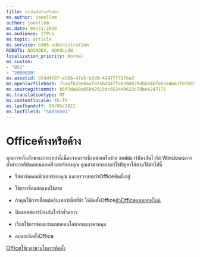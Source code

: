 ```yaml
---
title: การติดตั้งค้างหรือค้าง
ms.author: janellem
author: janellem
ms.date: 04/21/2020
ms.audience: ITPro
ms.topic: article
ms.service: o365-administration
ROBOTS: NOINDEX, NOFOLLOW
localization_priority: Normal
ms.custom:
- "851"
- "2000020"
ms.assetid: b54d4f87-e366-47e5-b3d8-42477f72f6a3
ms.openlocfilehash: 75a6fb29e8aaf925bd44ffe820d879dbb84bfe07e4667f07808b610b5ab162fb
ms.sourcegitcommit: b5f7da89a650d2915dc652449623c78be6247175
ms.translationtype: MT
ms.contentlocale: th-TH
ms.lasthandoff: 08/05/2021
ms.locfileid: "54055501"
---
```

# <a name="office-installation-hangs-or-gets-stuck"></a>Officeค้างหรือค้าง

คุณอาจเห็นลักษณะการเหล่านี้เนื่องจากการเชื่อมต่อเครือข่าย ซอฟต์แวร์ป้องกันไวรัส Windowsการตั้งค่าการอัปเดตบนคอมพิวเตอร์ของคุณ คุณสามารถลองแก้ไขปัญหาได้ตามวิธีต่อไปนี้
  
- รีสตาร์ตคอมพิวเตอร์ของคุณ และตรวจสอบว่าOfficeติดตั้งอยู่

- ใช้การเชื่อมต่อแบบใช้สาย

- ถ้าคุณใช้การเชื่อมต่ออินเทอร์เน็ตที่ช้า ให้ติดตั้งOffice[ตัวOfficeแบบออฟไลน์](https://support.office.com/article/f0a85fe7-118f-41cb-a791-d59cef96ad1c?wt.mc_id=Alchemy_ClientDIA)

- ปิดซอฟต์แวร์ป้องกันไวรัสชั่วคราว

- เรียกใช้การซ่อมแซมแบบออนไลน์จากแผงควบคุม

- ลบและติดตั้งOffice

[Officeใช้เวลานานในการติดตั้ง](https://support.office.com/article/0f09f357-3fef-42a6-b8aa-cef4c6c44bdf?wt.mc_id=Alchemy_ClientDIA)
  